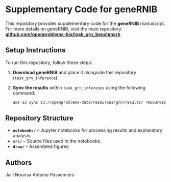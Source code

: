 


# Supplementary Code for geneRNIB

This repository provides supplementary code for the **geneRNIB** manuscript.  
For more details on geneRNIB, visit the main repository:  
[**github.com/openproblems-bio/task_grn_benchmark**](https://github.com/openproblems-bio/task_grn_benchmark).

## Setup Instructions

To run this repository, follow these steps:

1. **Download geneRNIB** and place it alongside this repository (`task_grn_inference`).
2. **Sync the results** within `task_grn_inference` using the following command:

   ```bash
   aws s3 sync s3://openproblems-data/resources/grn/results/ resources/results --no-sign-request

## Repository Structure

- **`notebooks/`** – Jupyter notebooks for processing results and explanatory analysis.  
- **`src/`** – Source files used in the notebooks.  
- **`draw/`** – Assembled figures.  

## Authors
Jalil Nourisa
Antoine Passemiers
